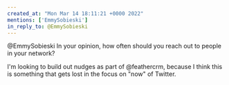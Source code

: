 ```yaml
---
created_at: "Mon Mar 14 18:11:21 +0000 2022"
mentions: ['EmmySobieski']
in_reply_to: @EmmySobieski
---
```


@EmmySobieski In your opinion, how often should you reach out to people in your network?

I'm looking to build out nudges as part of @feathercrm, because I think this is something that gets lost in the focus on "now" of Twitter.